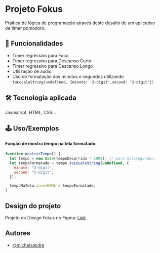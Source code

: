 # Projeto Fokus

Práitica de lógica de programação através deste desafio de um aplicativo de timer pomodoro.

## 🚀 Funcionalidades

- Timer regressivo para Foco
- Timer regressivo para Descanso Curto
- Timer regressivo para Descanso Longo
- Utilização de audio
- Uso de formatação dos minutos e segundos utilizando `toLocaleString(undefined, {minute: '2-digit',second: '2-digit'})`

## 🛠 Tecnologia aplicada

Javascript, HTML, CSS...

## 🕹 Uso/Exemplos

#### Função de mostra tempo na tela formatado

```javascript
function mostrarTempo() {
  let tempo = new Date(tempoDecorrido * 1000); // para milisegundos;
  let tempoFormatado = tempo.toLocaleString(undefined, {
    minute: "2-digit",
    second: "2-digit",
  });

  tempoNaTela.innerHTML = tempoFormatado;
}
```

## Design do projeto

Projeto do Design Fokus no Figma: [Link](https://www.figma.com/file/dEaMv34Wd5G7TBMPo8fPlK/Projeto-Fokus?type=design&node-id=35-181&mode=design)

## Autores

- [@michelsandre](https://www.github.com/michelsandre)
